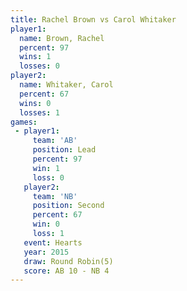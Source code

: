 ```yaml
---
title: Rachel Brown vs Carol Whitaker
player1:               
  name: Brown, Rachel  
  percent: 97          
  wins: 1              
  losses: 0            
player2:               
  name: Whitaker, Carol
  percent: 67          
  wins: 0              
  losses: 1            
games:
 - player1:        
     team: 'AB'    
     position: Lead
     percent: 97   
     win: 1        
     loss: 0       
   player2:          
     team: 'NB'      
     position: Second
     percent: 67     
     win: 0          
     loss: 1         
   event: Hearts       
   year: 2015          
   draw: Round Robin(5)
   score: AB 10 - NB 4 
---
```

